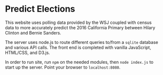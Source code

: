 # Predict Elections

This website uses polling data provided by the WSJ coupled with census data to more accurately predict the 2016 California Primary between Hilary Clinton and Bernie Sanders. 

The server uses node.js to route different queries to/from a `sqlite` database and various API calls. The front end is completed with vanilla JavaScript, HTML/CSS, and D3.js. 

In order to run site, run `npm` on the needed modules, then `node index.js` to start up the server. Point your browser to `localhost:8080`.
